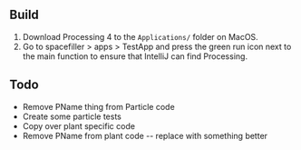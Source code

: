 Build
-----

1. Download Processing 4 to the `Applications/` folder on MacOS.
2. Go to spacefiller > apps > TestApp and press the green run icon next to the main function to ensure that IntelliJ can find Processing.

Todo
----

- Remove PName thing from Particle code
- Create some particle tests
- Copy over plant specific code
- Remove PName from plant code -- replace with something better
